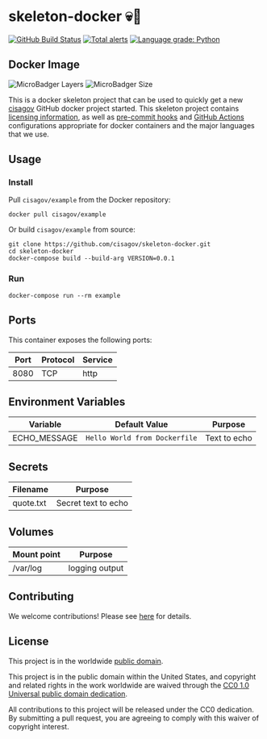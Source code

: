 # skeleton-docker 💀🐳

[![GitHub Build Status](https://github.com/cisagov/skeleton-docker/workflows/build/badge.svg)](https://github.com/cisagov/skeleton-docker/actions)
[![Total alerts](https://img.shields.io/lgtm/alerts/g/cisagov/skeleton-docker.svg?logo=lgtm&logoWidth=18)](https://lgtm.com/projects/g/cisagov/skeleton-docker/alerts/)
[![Language grade: Python](https://img.shields.io/lgtm/grade/python/g/cisagov/skeleton-docker.svg?logo=lgtm&logoWidth=18)](https://lgtm.com/projects/g/cisagov/skeleton-docker/context:python)

## Docker Image

![MicroBadger Layers](https://img.shields.io/microbadger/layers/cisagov/example.svg)
![MicroBadger Size](https://img.shields.io/microbadger/image-size/cisagov/example.svg)

This is a docker skeleton project that can be used to quickly get a
new [cisagov](https://github.com/cisagov) GitHub docker project
started. This skeleton project contains [licensing
information](LICENSE), as well as [pre-commit hooks](https://pre-commit.com)
and [GitHub Actions](https://github.com/features/actions) configurations
appropriate for docker containers and the major languages that we use.

## Usage

### Install

Pull `cisagov/example` from the Docker repository:

    docker pull cisagov/example

Or build `cisagov/example` from source:

    git clone https://github.com/cisagov/skeleton-docker.git
    cd skeleton-docker
    docker-compose build --build-arg VERSION=0.0.1

### Run

    docker-compose run --rm example

## Ports

This container exposes the following ports:

| Port | Protocol | Service |
| ---- | -------- | ------- |
| 8080 | TCP      | http    |

## Environment Variables

| Variable     | Default Value                 | Purpose      |
| ------------ | ----------------------------- | ------------ |
| ECHO_MESSAGE | `Hello World from Dockerfile` | Text to echo |

## Secrets

| Filename  | Purpose             |
| --------- | ------------------- |
| quote.txt | Secret text to echo |

## Volumes

| Mount point | Purpose        |
| ----------- | -------------- |
| /var/log    | logging output |

## Contributing

We welcome contributions! Please see [here](CONTRIBUTING.md) for
details.

## License

This project is in the worldwide [public domain](LICENSE).

This project is in the public domain within the United States, and
copyright and related rights in the work worldwide are waived through
the [CC0 1.0 Universal public domain
dedication](https://creativecommons.org/publicdomain/zero/1.0/).

All contributions to this project will be released under the CC0
dedication. By submitting a pull request, you are agreeing to comply
with this waiver of copyright interest.
